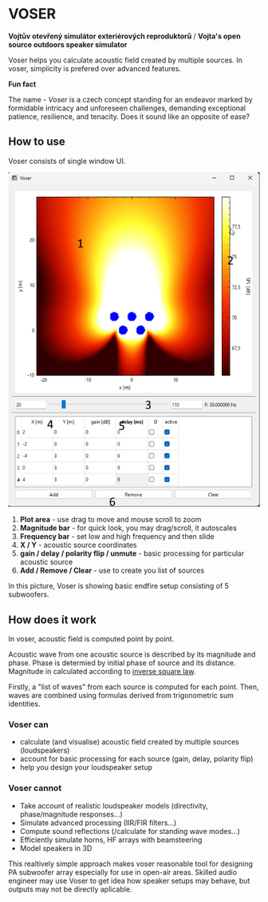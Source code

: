 # VOSER
**Vojtův otevřený simulátor exteriérových reproduktorů** / 
**Vojta's open source outdoors speaker simulator**

Voser helps you calculate acoustic field created by multiple sources. In voser, simplicity is prefered over advanced features.

**Fun fact**

The name - *Voser* is a czech concept standing for an endeavor marked by formidable intricacy and unforeseen challenges, demanding exceptional patience, resilience, and tenacity. Does it sound like an opposite of ease?

## How to use

Voser consists of single window UI.

![Voser main window](img/Voser_marks.png)

1. **Plot area** - use drag to move and mouse scroll to zoom
2. **Magnitude bar** - for quick look, you may drag/scroll, it autoscales
3. **Frequency bar** - set low and high frequency and then slide
4. **X / Y** - acoustic source coordinates
5. **gain / delay / polarity flip / unmute** - basic processing for particular acoustic source
6. **Add / Remove / Clear** - use to create you list of sources

In this picture, Voser is showing basic endfire setup consisting of 5 subwoofers.
## How does it work

In voser, acoustic field is computed point by point.

Acoustic wave from one acoustic source is described by its magnitude and phase. Phase is determied by initial phase of source and its distance. Magnitude in calculated according to [inverse square law](https://en.wikipedia.org/wiki/Inverse-square_law).

Firstly, a "list of waves" from each source is computed for each point. Then, waves are combined using formulas derived from trigonometric sum identities.

### Voser can
 - calculate (and visualise) acoustic field created by multiple sources (loudspeakers)
 - account for basic processing for each source (gain, delay, polarity flip)
 - help you design your loudspeaker setup


### Voser cannot
 - Take account of realistic loudspeaker models (directivity, phase/magnitude responses...)
 - Simulate advanced processing (IIR/FIR filters...)
 - Compute sound reflections (/calculate for standing wave modes...)
 - Efficiently simulate horns, HF arrays with beamsteering
 - Model speakers in 3D


This realtively simple approach makes voser reasonable tool for designing PA subwoofer array especially for use in open-air areas. Skilled audio engineer may use Voser to get idea how speaker setups may behave, but outputs may not be directly aplicable.

